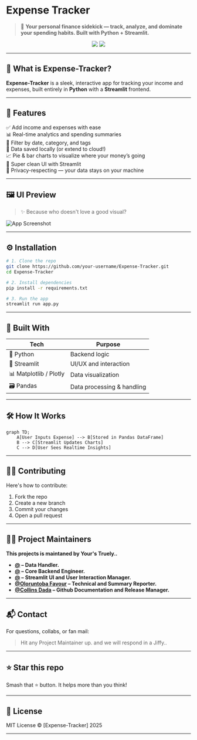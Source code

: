 # Expense Tracker

> 🚀 **Your personal finance sidekick — track, analyze, and dominate your spending habits. Built with Python + Streamlit.**

<div align="center">
  <img src="https://img.shields.io/badge/Python-3776AB?style=for-the-badge&logo=python&logoColor=white"/>
  <img src="https://img.shields.io/badge/Streamlit-FF4B4B?style=for-the-badge&logo=streamlit&logoColor=white"/>
<!--  <img src="https://img.shields.io/github/stars/your-username/Expense-Tracker?style=for-the-badge"/>
  <img src="https://img.shields.io/github/forks/your-username/Expense-Tracker?style=for-the-badge"/> 
  -->
</div>

---

## 🧠 What is Expense-Tracker?

**Expense-Tracker** is a sleek, interactive app for tracking your income and expenses, built entirely in **Python** with a **Streamlit** frontend. <!-- Whether you're a student, a freelancer, or a cryptobro trying to understand where your ETH went — we got you. 💁‍♂️ -->

---

## 🎯 Features

✅ Add income and expenses with ease  
📊 Real-time analytics and spending summaries  
📅 Filter by date, category, and tags  
💾 Data saved locally (or extend to cloud!)  
📈 Pie & bar charts to visualize where your money’s going  
🧠 Super clean UI with Streamlit  
🔐 Privacy-respecting — your data stays on your machine

---

## 🖼️ UI Preview

> ✨ Because who doesn't love a good visual?

![App Screenshot](https://your-screenshot-link.com/demo.gif)

---

## ⚙️ Installation

```bash
# 1. Clone the repo
git clone https://github.com/your-username/Expense-Tracker.git
cd Expense-Tracker

# 2. Install dependencies
pip install -r requirements.txt

# 3. Run the app
streamlit run app.py
```

---

## 🧱 Built With

| Tech        | Purpose                     |
|-------------|-----------------------------|
| 🐍 Python    | Backend logic               |
| 🎈 Streamlit | UI/UX and interaction       |
| 📊 Matplotlib / Plotly | Data visualization |
| 🗃️ Pandas    | Data processing & handling |

---

## 🛠️ How It Works

```mermaid
graph TD;
    A[User Inputs Expense] --> B[Stored in Pandas DataFrame]
    B --> C[Streamlit Updates Charts]
    C --> D[User Sees Realtime Insights]
```
<!--
---

## 🤖 Future Plans

- ☁️ Cloud sync with Firebase or Supabase  
- 📲 Mobile responsiveness  
- 🧠 ML-based budget suggestions  
- 🗃️ Export to CSV, Excel, PDF  
- 🔔 Weekly email summaries (Mailchimp or SMTP)
-->
---

## 👨‍💻 Contributing
Here's how to contribute:

1.  Fork the repo
2.  Create a new branch
3.  Commit your changes
4.  Open a pull request

---

## 🧑‍💼 Project Maintainers
**This projects is maintaned by Your's Truely..**

- **[@](https://github.com/U22CS1004) – Data Handler.** 
- **[@](https://github.com/Moh-dakai) – Core Backend Engineer.**
- **[@](https://github.com/Eseoghene-ChristineOtuaga) – Streamlit UI and User Interaction Manager.**  
- **[@Oloruntoba Favour](https://github.com/Favour-D) – Technical and Summary Reporter.** 
- **[@Collins Dada](https://github.com/Contractor-x) – Github Documentation and Release Manager.** 
---

## 📬 Contact

For questions, collabs, or fan mail:
> Hit any Project Maintainer up. and we will respond in a Jiffy..
<!--📧 your.email@example.com  
🔗 [LinkedIn](https://linkedin.com/in/your-profile)  
🐙 [GitHub](https://github.com/your-username)-->

---

## ⭐ Star this repo

<!--If this helped you or saved you from financial doom, --> 
Smash that ⭐ button. It helps more than you think!

---

## 📄 License

MIT License © [Expense-Tracker] 2025

---
